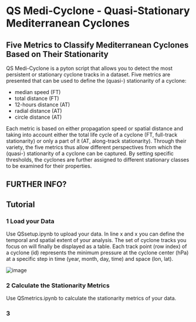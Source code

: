# QS Medi-Cyclone - Quasi-Stationary Mediterranean Cyclones
## Five Metrics to Classify Mediterranean Cyclones Based on Their Stationarity

QS Medi-Cyclone is a pyton script that allows you to detect the most persistent or stationary cyclone tracks in a dataset. Five metrics are presented that can be used to define the (quasi-) stationarity of a cyclone:

- median speed (FT)
- total distance (FT)
- 12-hours distance (AT)
- radial distance (AT)
- circle distance (AT)

 Each metric is based on either propagation speed or spatial distance and taking into account either the total life cycle of a cyclone (FT, full-track stationarity) or only a part of it (AT, along-track stationarity). Through their variety, the five metrics thus allow different perspectives from which the (quasi-) stationarity of a cyclone can be captured. By setting specific thresholds, the cyclones are further assigned to different stationary classes to be examined for their properties.

## FURTHER INFO?

## Tutorial
### 1 Load your Data

Use QSsetup.ipynb to upload your data. In line x and x you can define the temporal and spatial extent of your analysis. The set of cyclone tracks you focus on will finally be displayed as a table. Each track point (row index) of a cyclone (id) represents the minimum pressure at the cyclone center (hPa) at a specific step in time (year, month, day, time) and space (lon, lat).

![image](https://github.com/user-attachments/assets/f3755185-2042-4e69-9580-8cfe96d092c4)

### 2 Calculate the Stationarity Metrics

Use QSmetrics.ipynb to calculate the stationarity metrics of your data.

### 3 
